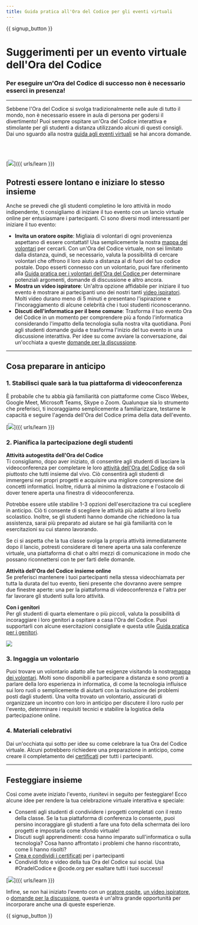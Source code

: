 ```yaml
---
title: Guida pratica all'Ora del Codice per gli eventi virtuali
---
```


{{ signup_button }}

# Suggerimenti per un evento virtuale dell'Ora del Codice

### Per eseguire un'Ora del Codice di successo non è necessario esserci in presenza!

***

Sebbene l'Ora del Codice si svolga tradizionalmente nelle aule di tutto il mondo, non è necessario essere in aula di persona per godersi il divertimento! Puoi sempre ospitare un'Ora del Codice interattiva e stimolante per gli studenti a distanza utilizzando alcuni di questi consigli.  Dai uno sguardo alla nostra <a href="https://hourofcode.com/files/participation-guide-virtual.pdf">guida agli eventi virtuali</a> se hai ancora domande.

<br><br>

[<img src="/images/fit-600/Marketing/pexels-andrea-piacquadio-3762940.jpg" />]({{ urls/learn }})

## Potresti essere lontano e iniziare lo stesso insieme
Anche se prevedi che gli studenti completino le loro attività in modo indipendente, ti consigliamo di iniziare il tuo evento con un lancio virtuale online per entusiasmare i partecipanti. Ci sono diversi modi interessanti per iniziare il tuo evento: 

<ul>
<li><b>Invita un oratore ospite</b>: Migliaia di volontari di ogni provenienza aspettano di essere contattati! Usa semplicemente la nostra <a href="https://code.org/volunteer/local">mappa dei volontari</a> per cercarli. Con un'Ora del Codice virtuale, non sei limitato dalla distanza, quindi, se necessario, valuta la possibilità di cercare volontari che offrono il loro aiuto a distanza al di fuori del tuo codice postale. Dopo esserti connesso con un volontario, puoi fare riferimento alla <a href="http://hourofcode.com/us/how-to/volunteers"> Guida pratica per i volontari dell'Ora del Codice </a> per determinare potenziali argomenti, domande di discussione e altro ancora.</li> 
<li><b>Mostra un video ispiratore</b>: Un'altra opzione affidabile per iniziare il tuo evento è mostrare ai partecipanti uno dei nostri tanti <a href="http://hourofcode.com/us/promote/resources#videos">video ispiratori</a>. Molti video durano meno di 5 minuti e presentano l'ispirazione e l'incoraggiamento di alcune celebrità che i tuoi studenti riconosceranno.</li> 
<li><b>Discuti dell'informatica per il bene comune</b>: Trasforma il tuo evento Ora del Codice in un momento per comprendere più a fondo l'informatica considerando l'impatto della tecnologia sulla nostra vita quotidiana. Poni agli studenti domande guida e trasforma l'inizio del tuo evento in una discussione interattiva. Per idee su come avviare la conversazione, dai un'occhiata a queste <a href="https://code.org/csforgood#prompts">domande per la discussione</a>.</li>
</ul>

---

## Cosa preparare in anticipo

### 1. Stabilisci quale sarà la tua piattaforma di videoconferenza
È probabile che tu abbia già familiarità con piattaforme come Cisco Webex, Google Meet, Microsoft Teams, Skype o Zoom. Qualunque sia lo strumento che preferisci, ti incoraggiamo semplicemente a familiarizzare, testarne le capacità e seguire l'agenda dell'Ora del Codice prima della data dell'evento.

[<img src="/images/fit-600/Marketing/photo-of-boy-video-calling-with-a-woman-4145197.jpg" />]({{ urls/learn }})

### 2. Pianifica la partecipazione degli studenti
**Attività autogestita dell'Ora del Codice**<br> Ti consigliamo, dopo aver iniziato, di consentire agli studenti di lasciare la videoconferenza per completare le loro <a href="https://hourofcode.com/us/learn">attività dell'Ora del Codice</a> da soli piuttosto che tutti insieme dal vivo. Ciò consentirà agli studenti di immergersi nei propri progetti e acquisire una migliore comprensione dei concetti informatici. Inoltre, ridurrà al minimo la distrazione e l'ostacolo di dover tenere aperta una finestra di videoconferenza.

Potrebbe essere utile stabilire 1-3 opzioni dell'esercitazione tra cui scegliere in anticipo. Ciò ti consente di scegliere le attività più adatte al loro livello scolastico. Inoltre, se gli studenti hanno domande che richiedono la tua assistenza, sarai più preparato ad aiutare se hai già familiarità con le esercitazioni su cui stanno lavorando.

Se ci si aspetta che la tua classe svolga la propria attività immediatamente dopo il lancio, potresti considerare di tenere aperta una sala conferenze virtuale, una piattaforma di chat o altri mezzi di comunicazione in modo che possano riconnettersi con te per farti delle domande.

**Attività dell'Ora del Codice insieme online**<br> Se preferisci mantenere i tuoi partecipanti nella stessa videochiamata per tutta la durata del tuo evento, tieni presente che dovranno avere sempre due finestre aperte: una per la piattaforma di videoconferenza e l'altra per far lavorare gli studenti sulla loro attività.

**Con i genitori**<br> Per gli studenti di quarta elementare o più piccoli, valuta la possibilità di incoraggiare i loro genitori a ospitare a casa l'Ora del Codice. Puoi supportarli con alcune esercitazioni consigliate e questa utile <a href="https://hourofcode.com/us/how-to/parents">Guida pratica per i genitori</a>.

[<img src="/images/fit-600/Marketing//happy-father-and-child-browsing-laptop-in-bedroom-4545778.jpg" />](https://hourofcode.com/us/how-to/parents)

### 3. Ingaggia un volontario
Puoi trovare un volontario adatto alle tue esigenze visitando la nostra<a href="https://code.org/volunteer/local">mappa dei volontari</a>. Molti sono disponibili a partecipare a distanza e sono pronti a parlare della loro esperienza in informatica, di come la tecnologia influisce sui loro ruoli o semplicemente di aiutarti con la risoluzione dei problemi posti dagli studenti. Una volta trovato un volontario, assicurati di organizzare un incontro con loro in anticipo per discutere il loro ruolo per l'evento, determinare i requisiti tecnici e stabilire la logistica della partecipazione online.

### 4. Materiali celebrativi
Dai un'occhiata qui sotto per idee su come celebrare la tua Ora del Codice virtuale. Alcuni potrebbero richiedere una preparazione in anticipo, come creare il completamento dei <a href="https://code.org/certificates">certificati</a> per tutti i partecipanti.

---

## Festeggiare insieme

Così come avete iniziato l'evento, riunitevi in seguito per festeggiare! Ecco alcune idee per rendere la tua celebrazione virtuale interattiva e speciale:

- Consenti agli studenti di condividere i progetti completati con il resto della classe. Se la tua piattaforma di conferenza lo consente, puoi persino incoraggiare gli studenti a fare una foto della schermata dei loro progetti e impostarla come sfondo virtuale!
- Discuti sugli apprendimenti: cosa hanno imparato sull'informatica o sulla tecnologia? Cosa hanno affrontato i problemi che hanno riscontrato, come li hanno risolti?
- <a href="https://code.org/certificates">Crea e condividi i certificati</a> per i partecipanti
- Condividi foto e video della tua Ora del Codice sui social. Usa #OradelCodice e @code.org per esaltare tutti i tuoi successi!

[<img src="/images/fit-600/Marketing/g8TUlHzF.jpeg" />]({{ urls/learn }})

Infine, se non hai iniziato l'evento con un <a href="https://code.org/volunteer/local">oratore ospite</a>, <a href="https://hourofcode.com/us/promote/resources#">un video ispiratore</a>, o <a href="https://code.org/csforgood#prompts">domande per la discussione</a>, questa è un'altra grande opportunità per incorporare anche una di queste esperienze.

{{ signup_button }}
